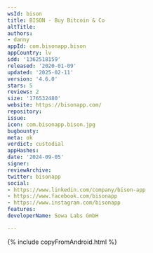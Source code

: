 ```yaml
---
wsId: bison
title: BISON - Buy Bitcoin & Co
altTitle: 
authors:
- danny
appId: com.bisonapp.bison
appCountry: lv
idd: '1362518159'
released: '2020-01-09'
updated: '2025-02-11'
version: '4.6.0'
stars: 5
reviews: 2
size: '176532480'
website: https://bisonapp.com/
repository: 
issue: 
icon: com.bisonapp.bison.jpg
bugbounty: 
meta: ok
verdict: custodial
appHashes: 
date: '2024-09-05'
signer: 
reviewArchive: 
twitter: bisonapp
social:
- https://www.linkedin.com/company/bison-app
- https://www.facebook.com/bisonapp
- https://www.instagram.com/bisonapp
features: 
developerName: Sowa Labs GmbH

---
```


{% include copyFromAndroid.html %}